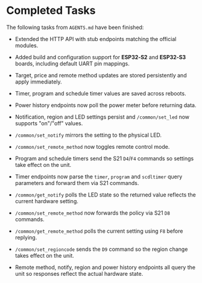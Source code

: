# Completed Tasks

The following tasks from `AGENTS.md` have been finished:

- Extended the HTTP API with stub endpoints matching the official modules.
- Added build and configuration support for **ESP32‑S2** and **ESP32‑S3** boards, including default UART pin mappings.
- Target, price and remote method updates are stored persistently and apply immediately.
- Timer, program and schedule timer values are saved across reboots.
- Power history endpoints now poll the power meter before returning data.
- Notification, region and LED settings persist and `/common/set_led` now supports "on"/"off" values.
- `/common/set_notify` mirrors the setting to the physical LED.
- `/common/set_remote_method` now toggles remote control mode.
- Program and schedule timers send the S21 `D4`/`F4` commands so settings
  take effect on the unit.
- Timer endpoints now parse the `timer`, `program` and `scdltimer`
  query parameters and forward them via S21 commands.
- `/common/get_notify` polls the LED state so the returned value reflects the
  current hardware setting.

- `/common/set_remote_method` now forwards the policy via S21 `D8` commands.
- `/common/get_remote_method` polls the current setting using `F8` before replying.
- `/common/set_regioncode` sends the `D9` command so the region change takes effect on the unit.
- Remote method, notify, region and power history endpoints all query the unit
  so responses reflect the actual hardware state.

